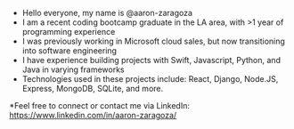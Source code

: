 - Hello everyone, my name is @aaron-zaragoza
- I am a recent coding bootcamp graduate in the LA area, with >1 year of programming experience
- I was previously working in Microsoft cloud sales, but now transitioning into software engineering
- I have experience building projects with Swift, Javascript, Python, and Java in varying frameworks
- Technologies used in these projects include: React, Django, Node.JS, Express, MongoDB, SQLite, and more.

*Feel free to connect or contact me via LinkedIn: https://www.linkedin.com/in/aaron-zaragoza/
